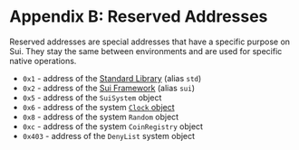 # Appendix B: Reserved Addresses

Reserved addresses are special addresses that have a specific purpose on Sui. They stay the same
between environments and are used for specific native operations.

- `0x1` - address of the [Standard Library](./../move-basics/standard-library.md) (alias `std`)
- `0x2` - address of the [Sui Framework](./../programmability/sui-framework.md) (alias `sui`)
- `0x5` - address of the `SuiSystem` object
- `0x6` - address of the system [`Clock` object](./../programmability/epoch-and-time.md)
- `0x8` - address of the system `Random` object
- `0xc` - address of the system `CoinRegistry` object
- `0x403` - address of the `DenyList` system object
